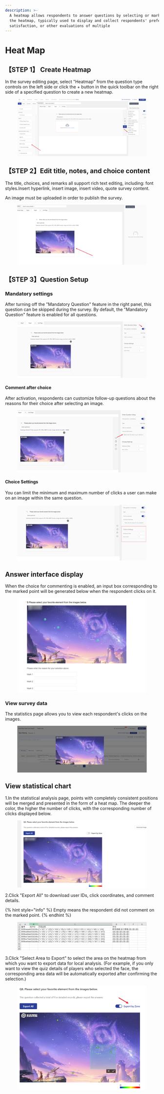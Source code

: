 ```yaml
---
description: >-
  A heatmap allows respondents to answer questions by selecting or marking on
  the heatmap, typically used to display and collect respondents' preferences,
  satisfaction, or other evaluations of multiple
---
```


# Heat Map

## 【STEP 1】 Create Heatmap <a href="#step-1-xin-jian-zhu-guan-ti" id="step-1-xin-jian-zhu-guan-ti"></a>

In the survey editing page, select "Heatmap" from the question type controls on the left side or click the + button in the quick toolbar on the right side of a specified question to create a new heatmap.

<figure><img src="../../.gitbook/assets/image (976).png" alt=""><figcaption></figcaption></figure>

## 【STEP 2】Edit title, notes, and choice content

The title, choices, and remarks all support rich text editing, including: font styles.Insert hyperlink, insert image, insert video, quote survey content.

An image must be uploaded in order to publish the survey.

<figure><img src="../../.gitbook/assets/image (977).png" alt=""><figcaption></figcaption></figure>

## 【STEP 3】Question Setup  <a href="#step-3-ti-mu-she-zhi" id="step-3-ti-mu-she-zhi"></a>

### Mandatory settings  <a href="#step-3-ti-mu-she-zhi" id="step-3-ti-mu-she-zhi"></a>

After turning off the "Mandatory Question" feature in the right panel, this question can be skipped during the survey. By default, the "Mandatory Question" feature is enabled for all questions.

<figure><img src="../../.gitbook/assets/image (979).png" alt=""><figcaption></figcaption></figure>

#### Comment after choice

After activation, respondents can customize follow-up questions about the reasons for their choice after selecting an image.

<figure><img src="../../.gitbook/assets/image (980).png" alt=""><figcaption></figcaption></figure>

#### Choice Settings

You can limit the minimum and maximum number of clicks a user can make on an image within the same question.

<figure><img src="../../.gitbook/assets/image (981).png" alt=""><figcaption></figcaption></figure>



## Answer interface display

When the choice for commenting is enabled, an input box corresponding to the marked point will be generated below when the respondent clicks on it.

<figure><img src="../../.gitbook/assets/image (982).png" alt=""><figcaption></figcaption></figure>

### View survey data

&#x20;The statistics page allows you to view each respondent's clicks on the images.

<figure><img src="../../.gitbook/assets/image (15) (1) (1).png" alt=""><figcaption></figcaption></figure>

## View statistical chart

1.In the statistical analysis page, points with completely consistent positions will be merged and presented in the form of a heat map. The deeper the color, the higher the number of clicks, with the corresponding number of clicks displayed below.

<figure><img src="../../.gitbook/assets/image (1) (1) (1) (1) (1) (1).png" alt=""><figcaption></figcaption></figure>

2.Click "Export All" to download user IDs, click coordinates, and comment details.

{% hint style="info" %}
Empty means the respondent did not comment on the marked point.
{% endhint %}

<figure><img src="../../.gitbook/assets/image (21) (1) (1) (1) (1) (1).png" alt=""><figcaption></figcaption></figure>

3.Click "Select Area to Export" to select the area on the heatmap from which you want to export data for local analysis. (For example, if you only want to view the quiz details of players who selected the face, the corresponding area data will be automatically exported after confirming the selection.)

<figure><img src="../../.gitbook/assets/image (2) (1) (1) (1) (1) (1).png" alt=""><figcaption></figcaption></figure>
